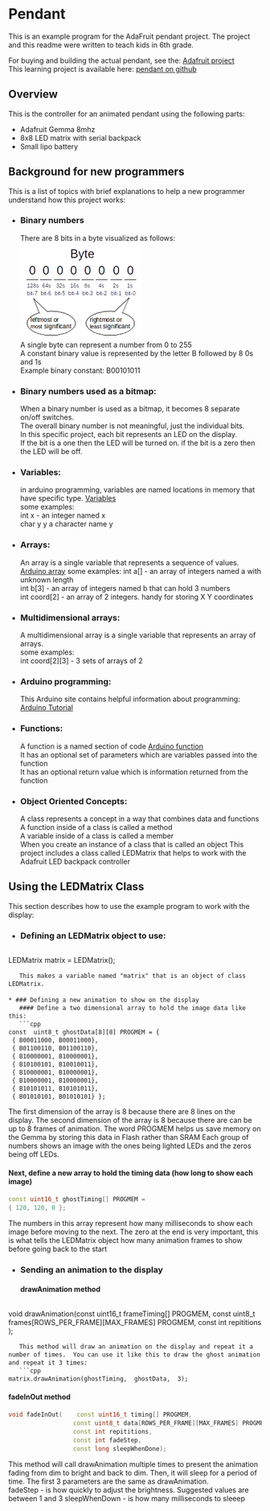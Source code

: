 Pendant
=======
This is an example program for the AdaFruit pendant project.  The project and this readme were written to teach kids in 6th grade.

For buying and building the actual pendant, see the: [Adafruit project](https://learn.adafruit.com/trinket-slash-gemma-space-invader-pendant/)  
This learning project is available here: [pendant on github](https://github.com/greglarious/pendant)

Overview
--------
This is the controller for an animated pendant using the following parts:

* Adafruit Gemma 8mhz
* 8x8 LED matrix with serial backpack
* Small lipo battery

Background for new programmers
------------------------------
This is a list of topics with brief explanations to help a new programmer understand how this project works:

* ### Binary numbers  
   There are 8 bits in a byte visualized as follows:  
   ![a byte](https://github.com/greglarious/pendant/raw/master/markdown/byte.png "Explanation of a byte")  
   A single byte can represent a number from 0 to 255  
   A constant binary value is represented by the letter B followed by 8 0s and 1s  
   Example binary constant: B00101011  
 
* ### Binary numbers used as a bitmap:
   When a binary number is used as a bitmap, it becomes 8 separate on/off switches.  
   The overall binary number is not meaningful, just the individual bits.  
   In this specific project, each bit represents an LED on the display.  
   If the bit is a one then the LED will be turned on.  if the bit is a zero then the LED will be off.  
  
* ### Variables:  
   in arduino programming, variables are named locations in memory that have specific type. [Variables](http://arduino.cc/en/Tutorial/Variables)  
   some examples:  
     int x     - an integer named x  
     char y    y a character name y  

* ### Arrays:
   An array is a single variable that represents a sequence of values.  [Arduino array](http://arduino.cc/en/Reference/array)
   some examples:
     int a[]      - an array of integers named a with unknown length  
     int b[3]     - an array of integers named b that can hold 3 numbers  
     int coord[2] - an array of 2 integers.  handy for storing X Y coordinates

* ### Multidimensional arrays:
   A multidimensional array is a single variable that represents an array of arrays.  
   some examples:  
     int coord[2][3]  - 3 sets of arrays of 2  

* ### Arduino programming:
   This Arduino site contains helpful information about programming: [Arduino Tutorial](http://arduino.cc/en/Tutorial/HomePage)

* ### Functions:
   A function is a named section of code [Arduino function](http://arduino.cc/en/Reference/FunctionDeclaration)  
   It has an optional set of parameters which are variables passed into the function  
   It has an optional return value which is information returned from the function  

* ### Object Oriented Concepts:
   A class represents a concept in a way that combines data and functions  
   A function inside of a class is called a method  
   A variable inside of a class is called a member   
   When you create an instance of a class that is called an object
   This project includes a class called LEDMatrix that helps to work with the Adafruit LED backpack controller

Using the LEDMatrix Class
-------------------------
This section describes how to use the example program to work with the display:  
* ### Defining an LEDMatrix object to use:
   ```cpp
LEDMatrix matrix = LEDMatrix();   
```
   This makes a variable named "matrix" that is an object of class LEDMatrix.

* ### Defining a new animation to show on the display
   #### Define a two dimensional array to hold the image data like this:
   ```cpp
const  uint8_t ghostData[8][8] PROGMEM = { 
 { B00011000, B00011000},
 { B01100110, B01100110},
 { B10000001, B10000001},
 { B10100101, B10010011},
 { B10000001, B10000001},
 { B10000001, B10000001},
 { B10101011, B10101011},
 { B01010101, B01010101} };
   ```
   The first dimension of the array is 8 because there are 8 lines on the display.
   The second dimension of the array is 8 because there are can be up to 8 frames of animation.
   The word PROGMEM helps us save memory on the Gemma by storing this data in Flash rather than SRAM
   Each group of numbers shows an image with the ones being lighted LEDs and the zeros being off LEDs.

   #### Next, define a new array to hold the timing data (how long to show each image)   
   ```cpp
const uint16_t ghostTiming[] PROGMEM =
 { 120, 120, 0 };   
   ```
   The numbers in this array represent how many milliseconds to show each image before moving to the next.
   The zero at the end is very important, this is what tells the LEDMatrix object how many animation frames to show before going back to the start

* ### Sending an animation to the display
   #### drawAnimation method
   ```cpp
void drawAnimation(const uint16_t frameTiming[] PROGMEM, 
                   const uint8_t frames[ROWS_PER_FRAME][MAX_FRAMES] PROGMEM, 
                   const int repititions ); 
```
   This method will draw an animation on the display and repeat it a number of times.  You can use it like this to draw the ghost animation and repeat it 3 times:
   ```cpp   
matrix.drawAnimation(ghostTiming,  ghostData,  3);
```

   #### fadeInOut method
   ```cpp
  void fadeInOut(    const uint16_t timing[] PROGMEM, 
                     const uint8_t data[ROWS_PER_FRAME][MAX_FRAMES] PROGMEM, 
                     const int repititions, 
                     const int fadeStep,
                     const long sleepWhenDone);
```
   This method will call drawAnimation multiple times to present the animation fading from dim to bright and back to dim.  Then, it will sleep for a period of time.  The first 3 parameters are the same as drawAnimation.  
   fadeStep - is how quickly to adjust the brightness.  Suggested values are between 1 and 3
   sleepWhenDown - is how many milliseconds to sleeep
